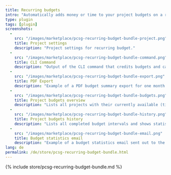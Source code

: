 ```yaml
---
title: Recurring budgets
intro: "Automatically adds money or time to your project budgets on a recurring basis with a custom interval."
type: plugin
tags: [plugin]
screenshots:
  - 
    src: "/images/marketplace/pcsg-recurring-budget-bundle-project.png"
    title: Project settings
    description: "Project settings for recurring budget."
  - 
    src: "/images/marketplace/pcsg-recurring-budget-bundle-command.png"
    title: CLI Command
    description: "Output of the CLI command that credits budgets and calculates project statistics."
  - 
    src: "/images/marketplace/pcsg-recurring-budget-bundle-export.png"
    title: PDF Export
    description: "Example of a PDF budget summary export for one month."
  - 
    src: "/images/marketplace/pcsg-recurring-budget-bundle-budgets.png"
    title: Project budgets overview
    description: "Lists all projects with their currently available (time or money) budgets and total budgets."
  - 
    src: "/images/marketplace/pcsg-recurring-budget-bundle-history.png"
    title: Project budgets history
    description: "Lists all completed budget intervals and shows statistics for each of them."
  -
    src: "/images/marketplace/pcsg-recurring-budget-bundle-email.png"
    title: Budget statistics email
    description: "Example of a budget statistics email sent out to the project team lead after a completed budget interval."
lang: de
permalink: /de/store/pcsg-recurring-budget-bundle.html
---
```


{% include store/pcsg-recurring-budget-bundle.md %}
